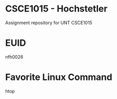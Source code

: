 # CSCE1015 - Hochstetler
Assignment repository for UNT CSCE1015
# EUID
nfh0026
# Favorite Linux Command
htop
